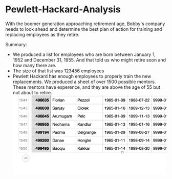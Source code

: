 # Pewlett-Hackard-Analysis
With the boomer generation approaching retirement age, Bobby's company needs to look ahead and determine the best plan of action for training and replacing employees as they retire.

Summary: 
* We produced a list for employees who are born between January 1, 1952 and December 31, 1955. And that told us who might retire soon and how many there are.
* The size of that list was 123456 employees
* Pewlett Hackard has enough employees to properly train the new replacements. We produced a sheet of over 1500 possible mentors. These mentors have experence, and they are above the age of 55 but not about to retire.
![mentors](https://github.com/James-Harkin/Pewlett-Hackard-Analysis/blob/main/count_mentors.png?)
